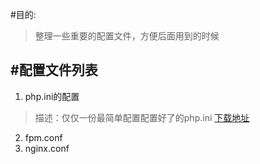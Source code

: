 #目的:
>整理一些重要的配置文件，方便后面用到的时候

#配置文件列表
----------
1.  php.ini的配置
>描述：仅仅一份最简单配置配置好了的php.ini
  [下载地址](https://github.com/scholar-ink/conf/blob/master/php.ini "php.ini")
 
2.  fpm.conf
3.  nginx.conf
  
